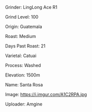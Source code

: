 Grinder: LingLong Ace R1

Grind Level: 100

Origin: Guatemala

Roast: Medium

Days Past Roast: 21

Varietal: Catuai

Process: Washed

Elevation: 1500m

Name: Santa Rosa

Image: https://i.imgur.com/A1C2RPA.jpg

Uploader: Amgine
